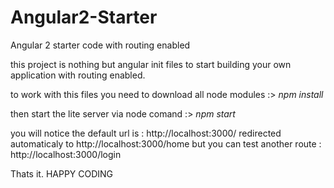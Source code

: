 # Angular2-Starter
Angular 2 starter code with routing enabled 


this project is nothing but angular init files to start building your own application with routing enabled.

to work with this files you need to download all node modules :> _npm install_


then start the lite server via node comand :> _npm start_

you will notice the default url is : http://localhost:3000/ redirected automaticaly to http://localhost:3000/home but you can test another route : http://localhost:3000/login

Thats it.
HAPPY CODING
